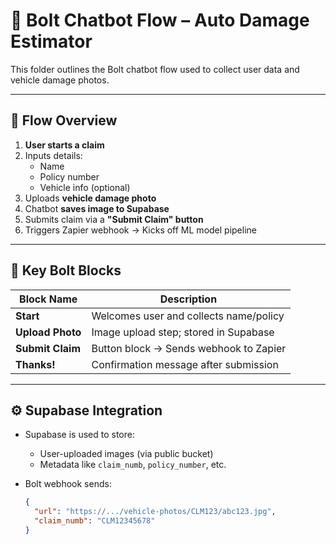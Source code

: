 # 🤖 Bolt Chatbot Flow – Auto Damage Estimator

This folder outlines the Bolt chatbot flow used to collect user data and vehicle damage photos.

---

## 🧭 Flow Overview

1. **User starts a claim**
2. Inputs details:
   - Name
   - Policy number
   - Vehicle info (optional)
3. Uploads **vehicle damage photo**
4. Chatbot **saves image to Supabase**
5. Submits claim via a **"Submit Claim" button**
6. Triggers Zapier webhook → Kicks off ML model pipeline

---

## 🧩 Key Bolt Blocks

| Block Name         | Description |
|--------------------|-------------|
| **Start**          | Welcomes user and collects name/policy |
| **Upload Photo**   | Image upload step; stored in Supabase |
| **Submit Claim**   | Button block → Sends webhook to Zapier |
| **Thanks!**        | Confirmation message after submission |

---

## ⚙️ Supabase Integration

- Supabase is used to store:
  - User-uploaded images (via public bucket)
  - Metadata like `claim_numb`, `policy_number`, etc.

- Bolt webhook sends:
  ```json
  {
    "url": "https://.../vehicle-photos/CLM123/abc123.jpg",
    "claim_numb": "CLM12345678"
  }
